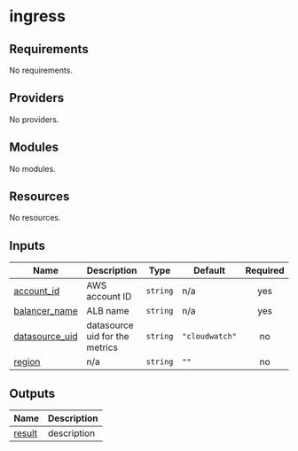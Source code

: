# ingress

<!-- BEGINNING OF PRE-COMMIT-TERRAFORM DOCS HOOK -->
## Requirements

No requirements.

## Providers

No providers.

## Modules

No modules.

## Resources

No resources.

## Inputs

| Name | Description | Type | Default | Required |
|------|-------------|------|---------|:--------:|
| <a name="input_account_id"></a> [account\_id](#input\_account\_id) | AWS account ID | `string` | n/a | yes |
| <a name="input_balancer_name"></a> [balancer\_name](#input\_balancer\_name) | ALB name | `string` | n/a | yes |
| <a name="input_datasource_uid"></a> [datasource\_uid](#input\_datasource\_uid) | datasource uid for the metrics | `string` | `"cloudwatch"` | no |
| <a name="input_region"></a> [region](#input\_region) | n/a | `string` | `""` | no |

## Outputs

| Name | Description |
|------|-------------|
| <a name="output_result"></a> [result](#output\_result) | description |
<!-- END OF PRE-COMMIT-TERRAFORM DOCS HOOK -->
